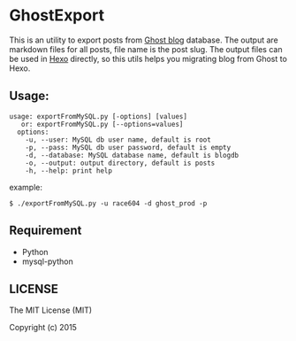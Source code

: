 # GhostExport

This is an utility to export posts from [Ghost blog](https://ghost.org/download/) database.
The output are markdown files for all posts, file name is the post slug.
The output files can be used in [Hexo](https://hexo.io/) directly, so this utils helps you
migrating blog from Ghost to Hexo.

## Usage:
```
usage: exportFromMySQL.py [-options] [values]
   or: exportFromMySQL.py [--options=values]
  options:
    -u, --user: MySQL db user name, default is root
    -p, --pass: MySQL db user password, default is empty
    -d, --database: MySQL database name, default is blogdb
    -o, --output: output directory, default is posts
    -h, --help: print help
```

example:

    $ ./exportFromMySQL.py -u race604 -d ghost_prod -p

## Requirement

* Python
* mysql-python

## LICENSE

The MIT License (MIT)

Copyright (c) 2015
